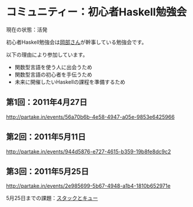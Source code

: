 コミュニティー：初心者Haskell勉強会
===================================

現在の状態：活発

初心者Haskell勉強会は[岡部さん](http://d.masterq.net/)が幹事している勉強会です。

以下の理由により参加しています。

* 関数型言語を使う人に出会うため
* 関数型言語の初心者を手伝うため
* 未来に開催したいHaskellの課程を準備するため

第1回：2011年4月27日
--------------------

<http://partake.in/events/56a70b6b-4e58-4947-a05e-9853e6425966>

第2回：2011年5月11日
--------------------

<http://partake.in/events/944d5876-e727-4615-b359-19b8fe8dc9c2>

第3回：2011年5月25日
--------------------

<http://partake.in/events/2e985699-5b67-4948-a1b4-1810b652971e>

5月25日までの課題：[スタックとキュー](HW001-StacksAndQueues.md)
